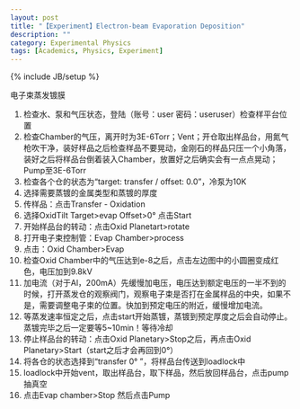 ```yaml
---
layout: post
title: "【Experiment】Electron-beam Evaporation Deposition"
description: ""
category: Experimental Physics
tags: [Academics, Physics, Experiment]
---
```

{% include JB/setup %}

电子束蒸发镀膜

1. 检查水、泵和气压状态，登陆（账号：user 密码：useruser）检查样平台位置
1. 检查Chamber的气压，离开时为3E-6Torr；Vent；开仓取出样品台，用氮气枪吹干净，装好样品之后检查样品不要晃动，金刚石的样品只压一个小角落，装好之后将样品台倒着装入Chamber，放置好之后确实会有一点点晃动；Pump至3E-6Torr
1. 检查各个仓的状态为“target: transfer / offset: 0.0”，冷泵为10K
1. 选择需要蒸镀的金属类型和蒸镀的厚度
1. 传样品：点击Transfer - Oxidation
1. 选择OxidTilt Target>evap Offset>0° 点击Start
1. 开始样品台的转动：点击Oxid Planetart>rotate
1. 打开电子束控制管：Evap Chamber>process
1. 点击：Oxid Chamber>Evap
1. 检查Oxid Chamber中的气压达到e-8之后，点击左边图中的小圆圈变成红色，电压加到9.8kV
1. 加电流（对于Al，200mA）先缓慢加电压，电压达到额定电压的一半不到的时候，打开蒸发仓的观察阀门，观察电子束是否打在金属样品的中央，如果不是，需要调整电子束的位置。快加到预定电压的附近，缓慢增加电流。
1. 等蒸发速率恒定之后，点击start开始蒸镀，蒸镀到预定厚度之后会自动停止。蒸镀完毕之后一定要等5~10min！等待冷却
1. 停止样品台的转动：点击Oxid Planetary>Stop之后，再点击Oxid Planetary>Start（start之后才会再回到0°）
1. 将各仓的状态选择到“transfer 0° ”，将样品台传送到loadlock中
1. loadlock中开始vent，取出样品台，取下样品，然后放回样品台，点击pump抽真空
1. 点击Evap chamber>Stop 然后点击Pump